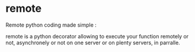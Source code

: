 # remote
Remote python coding made simple :

remote is a python decorator allowing to execute your function remotely or not, asynchronely or not on one server or  on plenty servers, in parralle.
